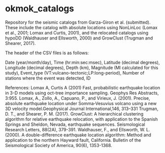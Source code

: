 # okmok_catalogs

Repository for the seismic catalogs from Garza-Giron et al. (submitted). These include the catalog with absolute locations using NonLinLoc (Lomax et al., 2001; Lomax and Curtis, 2001), and the relocated catalogs using hypoDD (Waldhauser and Ellsworth, 2000) and GrowClust (Trugman and Shearer, 2017).


The header of the CSV files is as follows:

Date (year/month/day),
Time (hr:min:sec:msec),
Latitude (decimal degrees),
Longitude (decimal degrees),
Depth (km), 
Magnitude (Ml calculated for this study),
Event_type (VT:vulcano-tectonic;LP:long-period),
Number of stations where the event was detected,
ID



References:
Lomax A, Curtis A (2001) Fast, probabilistic earthquake location in 3-D models using oct-tree importance sampling. Geophys Res Abstracts, 3:955. 
Lomax, A., Zollo, A., Capuano, P., and Virieux, J. (2001). Precise, absolute earthquake location under Somma‐Vesuvius volcano using a new 3D velocity model.Geophysical Journal International,146, 313–331
Trugman, D. T., and Shearer, P. M. (2017). GrowClust: A hierarchical clustering algorithm for relative earthquake relocation, with application to the Spanish Springs and Sheldon, Nevada, earthquake sequences. Seismological Research Letters, 88(2A), 379-391.
Waldhauser, F., and Ellsworth, W. L. (2000). A double-difference earthquake location algorithm: Method and application to the northern Hayward fault, California. Bulletin of the Seismological Society of America, 90(6), 1353-1368.
